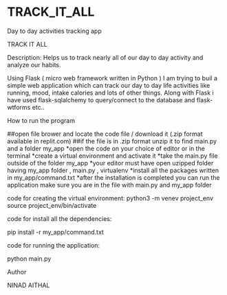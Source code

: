 # TRACK_IT_ALL
Day to day activities tracking app


TRACK IT ALL

Description:
Helps us to track nearly all of our day to day activity and analyze our habits.

Using Flask ( micro web framework written in Python ) I am trying to buil a simple web application which can track our day to day life activities like running, mood, intake calories and lots of other things.
Along with Flask i have used flask-sqlalchemy to query/connect to the database and flask-wtforms etc..

How to run the program


##open file brower and locate the code file / download it (.zip format available in replit.com)
##if the file is in .zip format unzip it to find main.py and a folder my_app 
*open the code on your choice of editor or in the terminal 
*create a virtual environment and activate it 
*take the main.py file outside of the folder my_app 
*your editor must have open uzipped folder having my_app folder , main.py , virtualenv
*install all the packages written in my_app/command.txt
*after the installation is completed you can run the application make sure you are in the file with main.py and my_app folder 



code for creating the virtual environment: 
python3 -m venev project_env
source project_env/bin/activate

code for install all the dependencies:

pip install -r my_app/command.txt

code for running the application:

python main.py


Author

NINAD AITHAL

